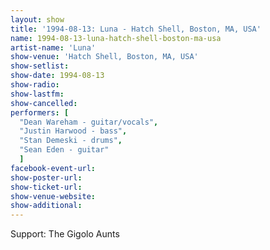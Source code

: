 ```yaml
---
layout: show
title: '1994-08-13: Luna - Hatch Shell, Boston, MA, USA'
name: 1994-08-13-luna-hatch-shell-boston-ma-usa
artist-name: 'Luna'
show-venue: 'Hatch Shell, Boston, MA, USA'
show-setlist: 
show-date: 1994-08-13
show-radio: 
show-lastfm: 
show-cancelled: 
performers: [
  "Dean Wareham - guitar/vocals",
  "Justin Harwood - bass",
  "Stan Demeski - drums",
  "Sean Eden - guitar"
  ]
facebook-event-url: 
show-poster-url: 
show-ticket-url: 
show-venue-website: 
show-additional: 
---
```

Support: The Gigolo Aunts